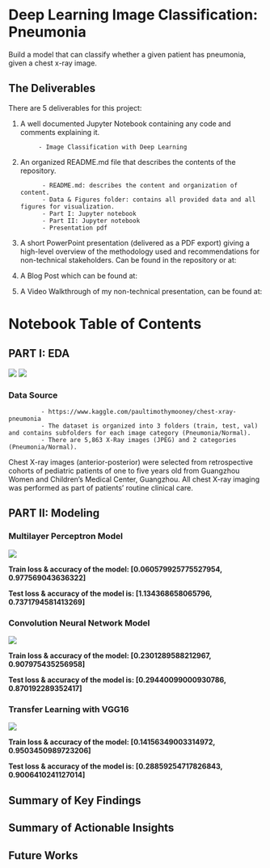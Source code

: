 # Deep Learning Image Classification: Pneumonia 

Build a model that can classify whether a given patient has pneumonia, given a chest x-ray image.

## The Deliverables

There are 5 deliverables for this project:

1. A well documented Jupyter Notebook containing any code and comments explaining it.

            - Image Classification with Deep Learning
           
2. An organized README.md file that describes the contents of the repository.

             - README.md: describes the content and organization of content.
             - Data & Figures folder: contains all provided data and all figures for visualization.
             - Part I: Jupyter notebook
             - Part II: Jupyter notebook
             - Presentation pdf

3. A short PowerPoint presentation (delivered as a PDF export) giving a high-level overview of the methodology used and recommendations for non-technical stakeholders. Can be found in the repository or at: 

4. A Blog Post which can be found at: 

5. A Video Walkthrough of my non-technical presentation, can be found at:

# **Notebook Table of Contents**

## PART I: EDA

<img src = '../main/Data & Figures/X-ray.png' />


<img src = '../main/Data & Figures/X-ray Condition.png' />

### Data Source

             - https://www.kaggle.com/paultimothymooney/chest-xray-pneumonia
             - The dataset is organized into 3 folders (train, test, val) and contains subfolders for each image category (Pneumonia/Normal). 
             - There are 5,863 X-Ray images (JPEG) and 2 categories (Pneumonia/Normal).

Chest X-ray images (anterior-posterior) were selected from retrospective cohorts of pediatric patients of one to five years old from Guangzhou Women and Children’s Medical Center, Guangzhou. All chest X-ray imaging was performed as part of patients’ routine clinical care.

## PART II: Modeling

### Multilayer Perceptron Model
<img src = '../main/Data & Figures/mlp_model_acc_loss.png' />

**Train loss & accuracy of the model: [0.060579925775527954, 0.977569043636322]**

**Test loss & accuracy of the model is: [1.134368658065796, 0.7371794581413269]**

### Convolution Neural Network Model

<img src = '../main/Data & Figures/cnn_model_acc_loss.png' />

**Train loss & accuracy of the model: [0.2301289588212967, 0.907975435256958]**

**Test loss & accuracy of the model is: [0.29440099000930786, 0.870192289352417]**

### Transfer Learning with VGG16

<img src = '../main/Data & Figures/VGG16_cnn_model_acc_loss.png' />

**Train loss & accuracy of the model: [0.14156349003314972, 0.9503450989723206]**

**Test loss & accuracy of the model is: [0.28859254717826843, 0.9006410241127014]**

##  Summary of Key Findings

##  Summary of Actionable Insights

##  Future Works
